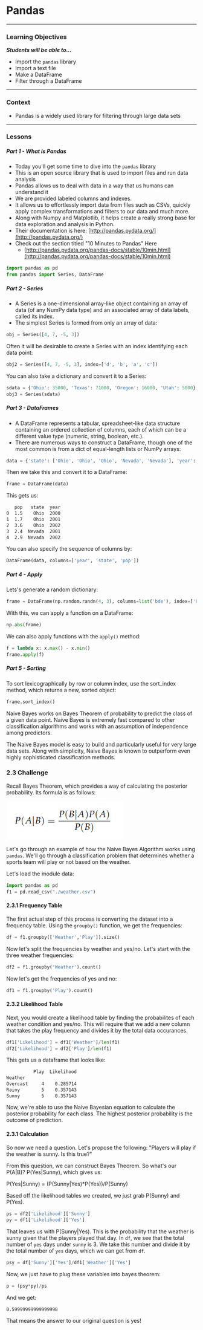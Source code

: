 # Pandas

---

### Learning Objectives
***Students will be able to...***

* Import the `pandas` library
* Import a text file
* Make a DataFrame
* Filter through a DataFrame

---
### Context 

* Pandas is a widely used library for filtering through large data sets

---
### Lessons

##### Part 1 - What is Pandas

* Today you'll get some time to dive into the `pandas` library
* This is an open source library that is used to import files and run data analysis
* Pandas allows us to deal with data in a way that us humans can understand it
* We are provided labeled columns and indexes. 
* It allows us to effortlessly import data from files such as CSVs, quickly apply complex transformations and filters to our data and much more. 
* Along with Numpy and Matplotlib, it helps create a really strong base for data exploration and analysis in Python. 
* Their documentation is here: [http://pandas.pydata.org/](http://pandas.pydata.org/)
* Check out the section titled "10 Minutes to Pandas" Here
	* [http://pandas.pydata.org/pandas-docs/stable/10min.html](http://pandas.pydata.org/pandas-docs/stable/10min.html)

``` python
import pandas as pd 
from pandas import Series, DataFrame
```

##### Part 2 - Series

* A Series is a one-dimensional array-like object containing an array of data (of any NumPy data type) and an associated array of data labels, called its index. 
* The simplest Series is formed from only an array of data:

``` python
obj = Series([4, 7, -5, 3])
```

Often it will be desirable to create a Series with an index identifying each data point:

``` python
obj2 = Series([4, 7, -5, 3], index=['d', 'b', 'a', 'c'])
```

You can also take a dictionary and convert it to a Series:
``` python
sdata = {'Ohio': 35000, 'Texas': 71000, 'Oregon': 16000, 'Utah': 5000}
obj3 = Series(sdata)
```

##### Part 3 - DataFrames

* A DataFrame represents a tabular, spreadsheet-like data structure containing an ordered collection of columns, each of which can be a different value type (numeric, string, boolean, etc.).
* There are numerous ways to construct a DataFrame, though one of the most common is from a dict of equal-length lists or NumPy arrays:

``` python
data = {'state': ['Ohio', 'Ohio', 'Ohio', 'Nevada', 'Nevada'], 'year': [2000, 2001, 2002, 2001, 2002], 'pop': [1.5, 1.7, 3.6, 2.4, 2.9]}
```

Then we take this and convert it to a DataFrame:

``` python
frame = DataFrame(data)
```

This gets us:

```
   pop   state  year
0  1.5    Ohio  2000
1  1.7    Ohio  2001
2  3.6    Ohio  2002
3  2.4  Nevada  2001
4  2.9  Nevada  2002
```
You can also specify the sequence of columns by:

``` python
DataFrame(data, columns=['year', 'state', 'pop'])
```

##### Part 4 - Apply

Lets's generate a random dictionary:

``` python
frame = DataFrame(np.random.randn(4, 3), columns=list('bde'), index=['Utah', 'Ohio', 'Texas', 'Oregon'])
```

With this, we can apply a function on a DataFrame:
``` python
np.abs(frame)
```

We can also apply functions with the `apply()` method:

``` python
f = lambda x: x.max() - x.min()
frame.apply(f)
```

##### Part 5 - Sorting

To sort lexicographically by row or column index, use the sort_index method, which returns a new, sorted object:

``` python
frame.sort_index()
```

Naive Bayes works on Bayes Theorem of probability to predict the class of a given data point. Naive Bayes is extremely fast compared to other classification algorithms and works with an assumption of independence among predictors. 

The Naive Bayes model is easy to build and particularly useful for very large data sets. Along with simplicity, Naive Bayes is known to outperform even highly sophisticated classification methods.


### 2.3 Challenge

Recall Bayes Theorem, which provides a way of calculating the posterior probability. Its formula is as follows:

![alt text](https://github.com/ByteAcademyCo/stats-programmers/blob/master/bayes.png?raw=true "Logo Title Text 1")

Let's go through an example of how the Naive Bayes Algorithm works using `pandas`. We'll go through a classification problem that determines whether a sports team will play or not based on the weather. 

Let's load the module data:

``` python
import pandas as pd
f1 = pd.read_csv("./weather.csv")
```

#### 2.3.1 Frequency Table

The first actual step of this process is converting the dataset into a frequency table. Using the `groupby()` function, we get the frequencies:

``` python
df = f1.groupby(['Weather','Play']).size()
```

Now let's split the frequencies by weather and yes/no. Let's start with the three weather frequencies:

``` python
df2 = f1.groupby('Weather').count()
```

Now let's get the frequencies of yes and no:

``` python
df1 = f1.groupby('Play').count()
```

#### 2.3.2 Likelihood Table


Next, you would create a likelihood table by finding the probabilites of each weather condition and yes/no. This will require that we add a new column that takes the play frequency and divides it by the total data occurances. 


``` python
df1['Likelihood'] = df1['Weather']/len(f1)
df2['Likelihood'] = df2['Play']/len(f1)
```

This gets us a dataframe that looks like:

```
          Play  Likelihood
Weather                   
Overcast     4    0.285714
Rainy        5    0.357143
Sunny        5    0.357143
```

Now, we're able to use the Naive Bayesian equation to calculate the posterior probability for each class. The highest posterior probability is the outcome of prediction.

#### 2.3.1 Calculation

So now we need a question. Let's propose the following: "Players will play if the weather is sunny. Is this true?"

From this question, we can construct Bayes Theorem. So what's our P(A|B)? P(Yes|Sunny), which gives us:

P(Yes|Sunny) = (P(Sunny|Yes)*P(Yes))/P(Sunny)

Based off the likelihood tables we created, we just grab P(Sunny) and P(Yes). 

``` python
ps = df2['Likelihood']['Sunny']
py = df1['Likelihood']['Yes']
```

That leaves us with P(Sunny|Yes). This is the probability that the weather is sunny given that the players played that day. In `df`, we see that the total number of `yes` days under `sunny` is 3. We take this number and divide it by the total number of `yes` days, which we can get from `df`. 

``` python
psy = df['Sunny']['Yes']/df1['Weather']['Yes']
```

Now, we just have to plug these variables into bayes theorem: 

``` python
p = (psy*py)/ps
```

And we get:

```
0.59999999999999998
```

That means the answer to our original question is yes!
